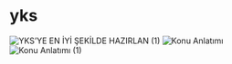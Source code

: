 # yks

![YKS’YE EN İYİ ŞEKİLDE HAZIRLAN (1)](https://github.com/necipfazilgocer/yks/assets/114177524/4665970c-9cfe-4103-bea9-163f9c6e8549)
![Konu Anlatımı](https://github.com/necipfazilgocer/yks/assets/114177524/8c1539d7-71ae-421d-8a94-5868cd14dddf)
![Konu Anlatımı (1)](https://github.com/necipfazilgocer/yks/assets/114177524/c0f272c4-291e-40eb-8cc7-9679bb70f17d)
